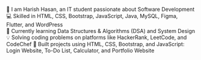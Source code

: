 👋 I am Harish Hasan, an IT student passionate about Software Development  
💻 Skilled in HTML, CSS, Bootstrap, JavaScript, Java, MySQL, Figma, Flutter, and WordPress  
🌱 Currently learning Data Structures & Algorithms (DSA) and System Design  
💡 Solving coding problems on platforms like HackerRank, LeetCode, and CodeChef
🚀 Built projects using HTML, CSS, Bootstrap, and JavaScript: Login Website, To-Do List, Calculator, and Portfolio Website
